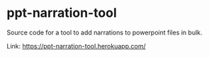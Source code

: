 # ppt-narration-tool
Source code for a tool to add narrations to powerpoint files in bulk.

Link: https://ppt-narration-tool.herokuapp.com/
